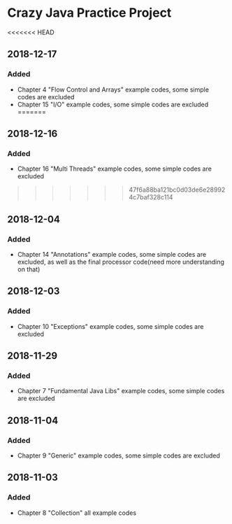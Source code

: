 # Crazy Java Practice Project #

<<<<<<< HEAD
## 2018-12-17 ##
### Added ###
- Chapter 4 "Flow Control and Arrays" example codes, some simple codes are excluded
- Chapter 15 "I/O" example codes, some simple codes are excluded
=======
## 2018-12-16 ##
### Added ###
- Chapter 16 "Multi Threads" example codes, some simple codes are excluded
>>>>>>> 47f6a88ba121bc0d03de6e289924c7baf328c114

## 2018-12-04 ##
### Added ###
- Chapter 14 "Annotations" example codes, some simple codes are excluded, 
as well as the final processor code(need more understanding on that)

## 2018-12-03 ##
### Added ###
- Chapter 10 "Exceptions" example codes, some simple codes are excluded

## 2018-11-29 ##
### Added ###
- Chapter 7 "Fundamental Java Libs" example codes, some simple codes are excluded

## 2018-11-04 ##
### Added ###
- Chapter 9 "Generic" example codes, some simple codes are excluded

## 2018-11-03 ##
### Added ###
- Chapter 8 "Collection" all example codes